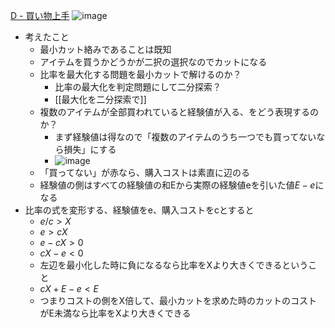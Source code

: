
[D - 買い物上手](https://atcoder.jp/contests/arc031/tasks/arc031_4)
![image](https://gyazo.com/50034b043205910e44c64d335da3c8bf/thumb/1000)

- 考えたこと
    - 最小カット絡みであることは既知
    - アイテムを買うかどうかが二択の選択なのでカットになる
    - 比率を最大化する問題を最小カットで解けるのか？
        - 比率の最大化を判定問題にして二分探索？
        - [[最大化を二分探索で]]
    - 複数のアイテムが全部買われていると経験値が入る、をどう表現するのか？
        - まず経験値は得なので「複数のアイテムのうち一つでも買ってないなら損失」にする
        - ![image](https://gyazo.com/490dc64aefcb2601e8db7a000c9a1e36/thumb/1000)
    - 「買ってない」が赤なら、購入コストは素直に辺のる
    - 経験値の側はすべての経験値の和Eから実際の経験値eを引いた値$E - e$になる
- 比率の式を変形する、経験値をe、購入コストをcとすると
    - $e/c > X$
    - $e > cX$
    - $e - cX > 0$
    - $cX - e < 0$
    - 左辺を最小化した時に負になるなら比率をXより大きくできるということ
    - $cX + E - e < E$
    - つまりコストの側をX倍して、最小カットを求めた時のカットのコストがE未満なら比率をXより大きくできる

